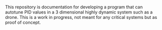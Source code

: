 This repository is documentation for developing a program that can autotune PID values in a 3 dimensional highly dynamic system such as a drone.
This is a work in progress, not meant for any critical systems but as proof of concept.
